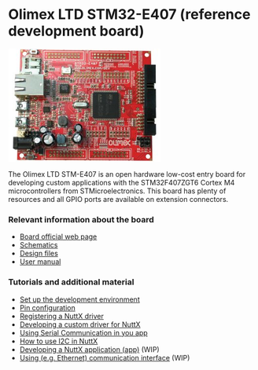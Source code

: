 # Olimex LTD STM32-E407 (reference development board)

![](../../imgs/STM32-E407.jpg)

The Olimex LTD STM-E407 is an open hardware low-cost entry board for developing custom applications
with the STM32F407ZGT6 Cortex M4 microcontrollers from STMicroelectronics. This board
has plenty of resources and all GPIO ports are available on extension connectors.

### Relevant information about the board
- [Board official web page](https://www.olimex.com/Products/ARM/ST/STM32-E407/)
- [Schematics](../../schematics/stm32-e407/)
- [Design files](../../design_files/stm32-e407/)
- [User manual](./STM32-E407.pdf)

### Tutorials and additional material
- [Set up the development environment](https://github.com/microROS/docker/tree/master/stm32-e407)
- [Pin configuration](https://github.com/microROS/NuttX/issues/6)
- [Registering a NuttX driver](https://github.com/microROS/NuttX/issues/3)
- [Developing a custom driver for NuttX](https://github.com/microROS/NuttX/issues/9)
- [Using Serial Communication in you app](https://github.com/microROS/NuttX/issues/10)
- [How to use I2C in NuttX](https://github.com/microROS/NuttX/issues/11)
- [Developing a NuttX application (app)](#) (WIP)
- [Using (e.g. Ethernet) communication interface](#) (WIP)
